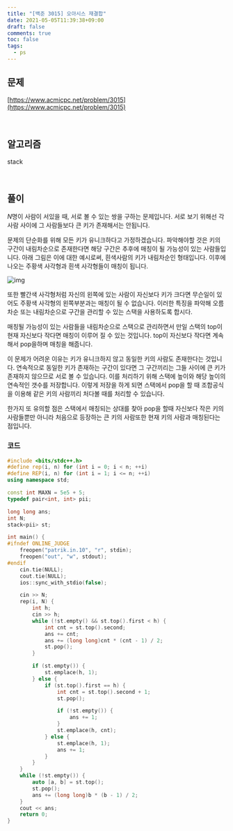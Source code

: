 ```yaml
---
title: "[백준 3015] 오아시스 재결합"
date: 2021-05-05T11:39:38+09:00
draft: false
comments: true
toc: false
tags:
  - ps
---
```


## 문제

[https://www.acmicpc.net/problem/3015](https://www.acmicpc.net/problem/3015)

<br>

## 알고리즘

stack

<br>

## 풀이

$N$명이 사람이 서있을 때, 서로 볼 수 있는 쌍을 구하는 문제입니다. 서로 보기 위해선 각 사람 사이에 그 사람들보다 큰 키가 존재해서는 안됩니다.

문제의 단순화를 위해 모든 키가 유니크하다고 가정하겠습니다. 파악해야할 것은 키의 구간이 내림차순으로 존재한다면 해당 구간은 추후에 매칭이 될 가능성이 있는 사람들입니다. 아래 그림은 이에 대한 예시로써, 흰색사람의 키가 내림차순인 형태입니다. 이후에 나오는 주황색 사각형과 흰색 사각형들이 매칭이 됩니다.

![img](https://blog.kakaocdn.net/dn/nEzRR/btq4bDhe3rb/5e5OJKYK53m1taaKTBkS81/img.png)

또한 빨간색 사각형처럼 자신의 왼쪽에 있는 사람이 자신보다 키가 크다면 무슨일이 있어도 주황색 사각형의 왼쪽부분과는 매칭이 될 수 없습니다. 이러한 특징을 파악해 오름차순 또는 내림차순으로 구간을 관리할 수 있는 스택을 사용하도록 합시다.

매칭될 가능성이 있는 사람들을 내림차순으로 스택으로 관리하면서 만일 스택의 top이 현재 자신보다 작다면 매칭이 이루어 질 수 있는 것입니다. top이 자신보다 작다면 계속해서 pop을하며 매칭을 해줍니다.

이 문제가 어려운 이유는 키가 유니크하지 않고 동일한 키의 사람도 존재한다는 것입니다. 연속적으로 동일한 키가 존재하는 구간이 있다면 그 구간끼리는 그들 사이에 큰 키가 존재하지 않으므로 서로 볼 수 있습니다. 이를 처리하기 위해 스택에 높이와 해당 높이의 연속적인 갯수를 저장합니다. 이렇게 저장을 하게 되면 스택에서 pop을 할 때 조합공식을 이용해 같은 키의 사람끼리 처다볼 때를 처리할 수 있습니다.

한가지 또 유의할 점은 스택에서 매칭되는 상대를 찾아 pop을 할때 자신보다 작은 키의 사람들뿐만 아니라 처음으로 등장하는 큰 키의 사람또한 현재 키의 사람과 매칭된다는 점입니다.

### 코드

```c++
#include <bits/stdc++.h>
#define rep(i, n) for (int i = 0; i < n; ++i)
#define REP(i, n) for (int i = 1; i <= n; ++i)
using namespace std;

const int MAXN = 5e5 + 5;
typedef pair<int, int> pii;

long long ans;
int N;
stack<pii> st;

int main() {
#ifndef ONLINE_JUDGE
    freopen("patrik.in.10", "r", stdin);
    freopen("out", "w", stdout);
#endif
    cin.tie(NULL);
    cout.tie(NULL);
    ios::sync_with_stdio(false);

    cin >> N;
    rep(i, N) {
        int h;
        cin >> h;
        while (!st.empty() && st.top().first < h) {
            int cnt = st.top().second;
            ans += cnt;
            ans += (long long)cnt * (cnt - 1) / 2;
            st.pop();
        }

        if (st.empty()) {
            st.emplace(h, 1);
        } else {
            if (st.top().first == h) {
                int cnt = st.top().second + 1;
                st.pop();

                if (!st.empty()) {
                    ans += 1;
                }
                st.emplace(h, cnt);
            } else {
                st.emplace(h, 1);
                ans += 1;
            }
        }
    }
    while (!st.empty()) {
        auto [a, b] = st.top();
        st.pop();
        ans += (long long)b * (b - 1) / 2;
    }
    cout << ans;
    return 0;
}
```
